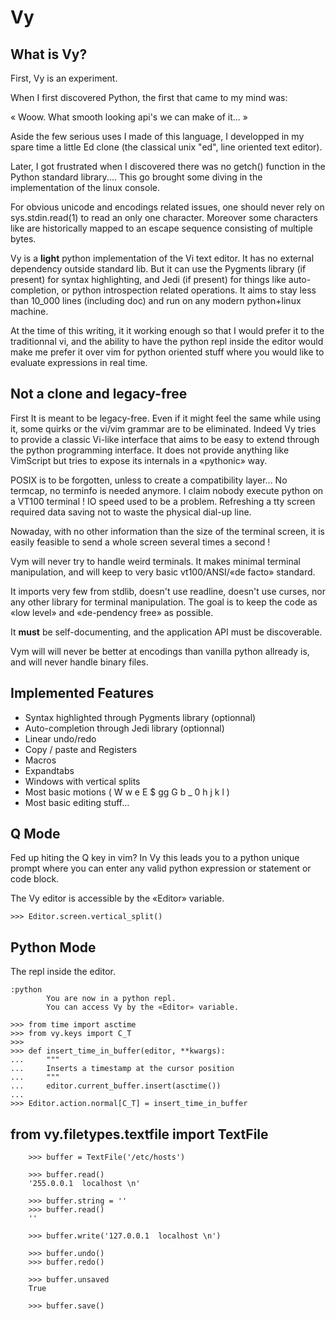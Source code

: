 Vy
===

What is Vy?
-----------

First, Vy is an experiment.

When I first discovered Python, the first that came to my mind was:

« Woow. What smooth looking api's we can make of it... »

Aside the few serious uses I made of this language, I developped in my
spare time a little Ed clone (the classical unix "ed", line oriented
text editor).

Later, I got frustrated when I discovered there was no getch() function in
the Python standard library....  This go brought some diving in the
implementation of the linux console.

For obvious unicode and encodings related issues, one should never rely
on sys.stdin.read(1) to read an only one character.  Moreover some
characters like <CURSOR-UP> are historically mapped to an escape
sequence consisting of multiple bytes.

Vy is a **light** python implementation of the Vi text editor.  It has
no external dependency outside standard lib.  But it can use the
Pygments library (if present) for syntax highlighting, and Jedi (if
present) for things like auto-completion, or python introspection
related operations.  It aims to stay less than 10_000 lines (including
doc) and run on any modern python+linux machine.

At the time of this writing, it it working enough so that I would prefer
it to the traditionnal vi, and the ability to have the python repl
inside the editor would make me prefer it over vim for python oriented
stuff where you would like to evaluate expressions in real time.

Not a clone and legacy-free
---------------------------

First It is meant to be legacy-free.  Even if it might feel the same
while using it, some quirks or the vi/vim grammar are to be eliminated.
Indeed Vy tries to provide a classic Vi-like interface that aims to be
easy to extend through the python programming interface.  It does not
provide anything like VimScript but tries to expose its internals in a
«pythonic» way.

POSIX is to be forgotten, unless to create a compatibility layer... No
termcap, no terminfo is needed anymore.  I claim nobody execute python
on a VT100 terminal ! IO speed used to be a problem.  Refreshing a tty
screen required data saving not to waste the physical dial-up line.

Nowaday, with no other information than the size of the terminal screen,
it is easily feasible to send a whole screen several times a second !

Vym will never try to handle weird terminals.  It makes minimal terminal
manipulation, and will keep to very basic vt100/ANSI/«de facto»
standard.

It imports very few from stdlib, doesn't use readline, doesn't use
curses, nor any other library for terminal manipulation.  The goal is to
keep the code as «low level» and «de-pendency free» as possible.

It **must** be self-documenting, and the application API must be
discoverable.

Vym will will never be better at encodings than vanilla python allready
is, and will never handle binary files.

Implemented Features
--------------------

* Syntax highlighted through Pygments library (optionnal)
* Auto-completion through Jedi library (optionnal)
* Linear undo/redo
* Copy / paste and Registers
* Macros
* Expandtabs
* Windows with vertical splits
* Most basic motions ( W w e E $ gg G b _ 0 h j k l )
* Most basic editing stuff...


Q Mode
------

Fed up hiting the Q key in vim?  In Vy this leads you to a python unique
prompt where you can enter any valid python expression or statement or
code block.

The Vy editor is accessible by the «Editor» variable.
    
    >>> Editor.screen.vertical_split()


Python Mode
-----------
The repl inside the editor.

    :python
            You are now in a python repl.
            You can access Vy by the «Editor» variable.

    >>> from time import asctime
	>>> from vy.keys import C_T
	>>> 
	>>> def insert_time_in_buffer(editor, **kwargs):
	... 	"""
	...		Inserts a timestamp at the cursor position
	...		"""
    ... 	editor.current_buffer.insert(asctime())
	...
	>>> Editor.action.normal[C_T] = insert_time_in_buffer

from vy.filetypes.textfile import TextFile
------------------------------------------

```
    >>> buffer = TextFile('/etc/hosts')

    >>> buffer.read()
    '255.0.0.1  localhost \n'
    
    >>> buffer.string = ''
    >>> buffer.read()
    ''

    >>> buffer.write('127.0.0.1  localhost \n')

    >>> buffer.undo()
    >>> buffer.redo()
    
    >>> buffer.unsaved
    True

    >>> buffer.save()
```
